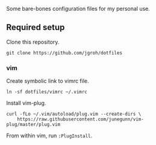 Some bare-bones configuration files for my personal use.

## Required setup
Clone this repository.
```
git clone https://github.com/jgroh/dotfiles
```

### vim

Create symbolic link to vimrc file.
```
ln -sf dotfiles/vimrc ~/.vimrc
```

Install vim-plug.
```
curl -fLo ~/.vim/autoload/plug.vim --create-dirs \
    https://raw.githubusercontent.com/junegunn/vim-plug/master/plug.vim
```

From within vim, run `:PlugInstall`.
